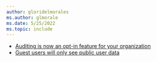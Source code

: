 ```yaml
---
author: gloridelmorales
ms.author: glmorale
ms.date: 5/25/2022
ms.topic: include
---
```


- [Auditing is now an opt-in feature for your organization](#auditing-is-now-an-opt-in-feature-for-your-organization)
- [Guest users will only see public user data](#guest-users-will-only-see-public-user-data)